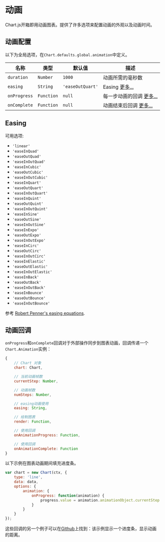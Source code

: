 # 动画

Chart.js开箱即用动画图表。提供了许多选项来配置动画的外观以及动画时间。

## 动画配置

以下为全局选项，在`Chart.defaults.global.animation`中定义。

| 名称 | 类型 | 默认值 | 描述
| -----| ---- | --------| -----------
| `duration` | `Number` | `1000` | 动画所需的毫秒数
| `easing` | `String` | `'easeOutQuart'` | Easing [更多...](#easing)
| `onProgress` | `Function` | `null` | 每一步动画的回调 [更多...](#animation-callbacks)
| `onComplete` | `Function` | `null` | 动画结束后回调 [更多...](#animation-callbacks)

## Easing
 可用选项:
* `'linear'`
* `'easeInQuad'`
* `'easeOutQuad'`
* `'easeInOutQuad'`
* `'easeInCubic'`
* `'easeOutCubic'`
* `'easeInOutCubic'`
* `'easeInQuart'`
* `'easeOutQuart'`
* `'easeInOutQuart'`
* `'easeInQuint'`
* `'easeOutQuint'`
* `'easeInOutQuint'`
* `'easeInSine'`
* `'easeOutSine'`
* `'easeInOutSine'`
* `'easeInExpo'`
* `'easeOutExpo'`
* `'easeInOutExpo'`
* `'easeInCirc'`
* `'easeOutCirc'`
* `'easeInOutCirc'`
* `'easeInElastic'`
* `'easeOutElastic'`
* `'easeInOutElastic'`
* `'easeInBack'`
* `'easeOutBack'`
* `'easeInOutBack'`
* `'easeInBounce'`
* `'easeOutBounce'`
* `'easeInOutBounce'`

参考 [Robert Penner's easing equations](http://robertpenner.com/easing/).

## 动画回调

`onProgress`和`onComplete`回调对于外部操作同步到图表动画，回调传递一个`Chart.Animation`实例：

```javascript
{
    // Chart 对象
    chart: Chart,

    // 当前动画帧数
    currentStep: Number,

    // 动画帧数
    numSteps: Number,

    // easing动画使用
    easing: String,

    // 绘制图表
    render: Function,

    // 使用回调
    onAnimationProgress: Function,

    // 使用回调
    onAnimationComplete: Function
}
```

以下示例在图表动画期间填充进度条。
```javascript
var chart = new Chart(ctx, {
    type: 'line',
    data: data,
    options: {
        animation: {
            onProgress: function(animation) {
                progress.value = animation.animationObject.currentStep / animation.animationObject.numSteps;
            }
        }
    }
});
```

这些回调的另一个例子可以在[Github](https://github.com/chartjs/Chart.js/blob/master/samples/animation/progress-bar.html)上找到：该示例显示一个进度条，显示动画的距离。
